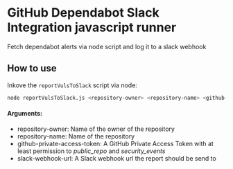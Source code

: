 # GitHub Dependabot Slack Integration javascript runner

Fetch dependabot alerts via node script and log it to a slack webhook

## How to use
Inkove the ```reportVulsToSlack``` script via node:
```sh
node reportVulsToSlack.js <repository-owner> <repository-name> <github-private-access-token> <slack-webhook-url>
```

#### Arguments:
- repository-owner: Name of the owner of the repository
- repository-name: Name of the repository
- github-private-access-token: A GitHub Private Access Token with at least permission to _public_repo_ and _security_events_
- slack-webhook-url: A Slack webhook url the report should be send to
